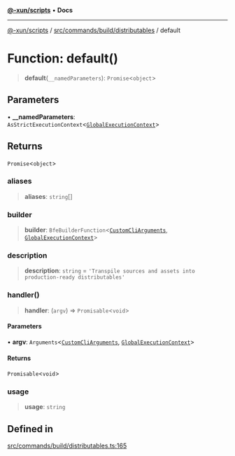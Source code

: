 [**@-xun/scripts**](../../../../../README.md) • **Docs**

***

[@-xun/scripts](../../../../../README.md) / [src/commands/build/distributables](../README.md) / default

# Function: default()

> **default**(`__namedParameters`): `Promise`\<`object`\>

## Parameters

• **\_\_namedParameters**: `AsStrictExecutionContext`\<[`GlobalExecutionContext`](../../../../configure/type-aliases/GlobalExecutionContext.md)\>

## Returns

`Promise`\<`object`\>

### aliases

> **aliases**: `string`[]

### builder

> **builder**: `BfeBuilderFunction`\<[`CustomCliArguments`](../type-aliases/CustomCliArguments.md), [`GlobalExecutionContext`](../../../../configure/type-aliases/GlobalExecutionContext.md)\>

### description

> **description**: `string` = `'Transpile sources and assets into production-ready distributables'`

### handler()

> **handler**: (`argv`) => `Promisable`\<`void`\>

#### Parameters

• **argv**: `Arguments`\<[`CustomCliArguments`](../type-aliases/CustomCliArguments.md), [`GlobalExecutionContext`](../../../../configure/type-aliases/GlobalExecutionContext.md)\>

#### Returns

`Promisable`\<`void`\>

### usage

> **usage**: `string`

## Defined in

[src/commands/build/distributables.ts:165](https://github.com/Xunnamius/xscripts/blob/f84693679e326b03b40dc7577e79e1f4160b286e/src/commands/build/distributables.ts#L165)
